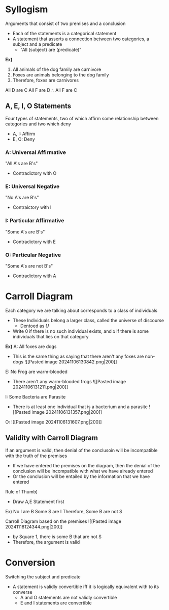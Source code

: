 # Syllogism
Arguments that consist of two premises and a conclusion
- Each of the statements is a categorical statement
- A statement that asserts a connection between two categories, a subject and a predicate
	- "All (subject) are (predicate)"

**Ex)**
1. All animals of the dog family are carnivore
2. Foxes are animals belonging to the dog family
3. Therefore, foxes are carnivores

All D are C
All F are D
$\therefore$ All F are C

## A, E, I, O Statements
Four types of statements, two of which affirm some relationship between categories and two which deny
- A, I: Affirm
- E, O: Deny

### A: Universal Affirmative
"All A's are B's"
- Contradictory with O

### E: Universal Negative
"No A's are B's"
- Contraictory with I

### I: Particular Affirmative
"Some A's are B's"
- Contradictory with E

### O: Particular Negative
"Some A's are not B's"
- Contradictory with A

# Carroll Diagram
Each category we are talking about corresponds to a class of individuals
- These Individuals belong a larger class, called the universe of discourse
	- Dentoed as $U$
- Write 0 if there is no such individual exists, and $x$ if there is some individuals that lies on that category


**Ex)** 
A: All foxes are dogs
- This is the same thing as saying that there aren't any foxes are non-dogs
![[Pasted image 20241106130842.png|200]]

E: No Frog are warm-blooded
- There aren't any warm-blooded frogs
![[Pasted image 20241106131211.png|200]]

I: Some Bacteria are Parasite
- There is at least one individual that is a bacterium and a parasite
![[Pasted image 20241106131357.png|200]]

O: 
![[Pasted image 20241106131607.png|200]]

## Validity with Carroll Diagram
If an argument is valid, then denial of the conclusoin will be incompatible with the truth of the premises
- If we have entered the premises on the diagram, then the denial of the conclusion will be incompatible with what we have already entered
- Or the conclusion will be entailed by the information that we have entered

Rule of Thumb)
- Draw A,E Statement first

Ex)
No I are B
Some S are I
Therefore, Some B are not S

Carroll Diagram based on the premises
![[Pasted image 20241118124344.png|200]]
- by Square 1, there is some B that are not S
- Therefore, the argument is valid

# Conversion
Switching the subject and predicate
- A statement is validly convertible iff it is logically equivalent with to its converse
	- A and O statements are not validly convertible
	- E and I statements are convertible
